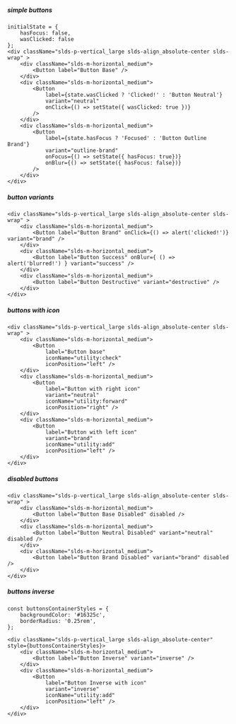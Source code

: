 ##### simple buttons

    initialState = { 
        hasFocus: false, 
        wasClicked: false 
    };
    <div className="slds-p-vertical_large slds-align_absolute-center slds-wrap" >
        <div className="slds-m-horizontal_medium">
            <Button label="Button Base" />
        </div>
        <div className="slds-m-horizontal_medium">
            <Button 
                label={state.wasClicked ? 'Clicked!' : 'Button Neutral'} 
                variant="neutral"
                onClick={() => setState({ wasClicked: true })}                 
            />
        </div>
        <div className="slds-m-horizontal_medium">
            <Button 
                label={state.hasFocus ? 'Focused' : 'Button Outline Brand'} 
                variant="outline-brand"
                onFocus={() => setState({ hasFocus: true})}
                onBlur={() => setState({ hasFocus: false})} 
            />
        </div>
    </div>


##### button variants

    <div className="slds-p-vertical_large slds-align_absolute-center slds-wrap" >
        <div className="slds-m-horizontal_medium">
            <Button label="Button Brand" onClick={() => alert('clicked!')} variant="brand" />
        </div>
        <div className="slds-m-horizontal_medium">
            <Button label="Button Success" onBlur={ () => alert('blurred!') } variant="success" />
        </div>
        <div className="slds-m-horizontal_medium">
            <Button label="Button Destructive" variant="destructive" />
        </div>
    </div>


##### buttons with icon

    <div className="slds-p-vertical_large slds-align_absolute-center slds-wrap" >
        <div className="slds-m-horizontal_medium">
            <Button 
                label="Button base"
                iconName="utility:check" 
                iconPosition="left" />
        </div>
        <div className="slds-m-horizontal_medium">
            <Button 
                label="Button with right icon" 
                variant="neutral"
                iconName="utility:forward" 
                iconPosition="right" />
        </div>
        <div className="slds-m-horizontal_medium">
            <Button 
                label="Button with left icon"
                variant="brand"
                iconName="utility:add" 
                iconPosition="left" />
        </div>
    </div>


##### disabled buttons

    <div className="slds-p-vertical_large slds-align_absolute-center slds-wrap" >
        <div className="slds-m-horizontal_medium">
            <Button label="Button Base Disabled" disabled />
        </div>
        <div className="slds-m-horizontal_medium">
            <Button label="Button Neutral Disabled" variant="neutral" disabled />
        </div>
        <div className="slds-m-horizontal_medium">
            <Button label="Button Brand Disabled" variant="brand" disabled />
        </div>
    </div>


##### buttons inverse

    const buttonsContainerStyles = {
        backgroundColor: '#16325c',
        borderRadius: '0.25rem',
    };

    <div className="slds-p-vertical_large slds-align_absolute-center" style={buttonsContainerStyles}>
        <div className="slds-m-horizontal_medium">
            <Button label="Button Inverse" variant="inverse" />
        </div>
        <div className="slds-m-horizontal_medium">
            <Button 
                label="Button Inverse with icon"
                variant="inverse"
                iconName="utility:add" 
                iconPosition="left" />
        </div>
    </div>
